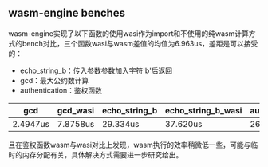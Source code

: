 ## wasm-engine benches

wasm-engine实现了以下函数的使用wasi作为import和不使用的纯wasm计算方式的bench对比，三个函数wasi与wasm差值的均值为6.963us，差距是可以接受的：
 
* echo_string_b：传入参数参数加入字符'b'后返回
* gcd：最大公约数计算
* authentication：鉴权函数

|gcd|gcd_wasi|echo_string_b|echo_string_b_wasi|authentication|authentication_wasi|
|-|-|-|-|-|-|
|2.4947us|7.8758us|29.334us|37.620us|26.024us|33.246us|

且在鉴权函数wasm与wasi对比上发现，wasm执行的效率稍微低一些，可能与临时的内存分配有关，具体解决方式需要进一步研究给出。